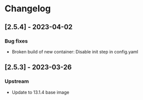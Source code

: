 # Changelog

## [2.5.4] - 2023-04-02
### Bug fixes
- Broken build of new container: Disable init step in config.yaml 

## [2.5.3] - 2023-03-26
### Upstream
- Update to 13.1.4 base image 
